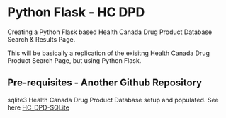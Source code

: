 # Python Flask - HC DPD
Creating a Python Flask based Health Canada Drug Product Database Search & Results Page.

This will be basically a replication of the exisitng Health Canada Drug Product Search Page, but using Python Flask.  

## Pre-requisites - Another Github Repository
sqlite3 Health Canada Drug Product Database setup and populated.
See here [HC_DPD-SQLite](https://github.com/Nexxsys/HC_DPD-SQLite)

